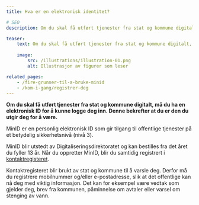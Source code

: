 ```yaml
---
title: Hva er en elektronisk identitet?

# SEO
description: Om du skal få utført tjenester fra stat og kommune digitalt, må du ha en elektronisk ID for å kunne logge deg inn. Denne bekrefter at du er den du utgir deg for å være.

teaser: 
    text: Om du skal få utført tjenester fra stat og kommune digitalt, må du ha en elektronisk ID for å kunne logge deg inn. Denne bekrefter at du er den du utgir deg for å være.
    
    image:
        src: /illustrations/illustration-01.png
        alt: Illustrasjon av figurer som leser

related_pages:
    - /fire-grunner-til-a-bruke-minid
    - /kom-i-gang/registrer-deg
---
```


**Om du skal få utført tjenester fra stat og kommune digitalt, må du ha en elektronisk ID for å kunne logge deg inn. Denne bekrefter at du er den du utgir deg for å være.**

MinID er en personlig elektronisk ID som gir tilgang til offentlige tjenester på et betydelig sikkerhetsnivå (nivå 3).

MinID blir utstedt av Digitaliseringsdirektoratet og kan bestilles fra det året du fyller 13 år. Når du oppretter MinID, blir du samtidig registrert i [kontaktregisteret](https://eid.difi.no/nb/kontakt-og-reservasjonsregisteret).

Kontaktregisteret blir brukt av stat og kommune til å varsle deg. Derfor må du registrere mobilnummer og/eller e-postadresse, slik at det offentlige kan nå deg med viktig informasjon. Det kan for eksempel være vedtak som gjelder deg, brev fra kommunen, påminnelse om avtaler eller varsel om stenging av vann.    

